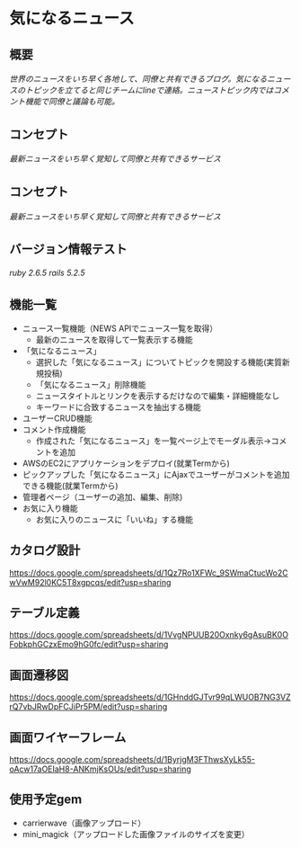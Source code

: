 # 気になるニュース

## 概要

###### 世界のニュースをいち早く各地して、同僚と共有できるブログ。気になるニュースのトピックを立てると同じチームにlineで連絡。ニューストピック内ではコメント機能で同僚と議論も可能。

## コンセプト

###### 最新ニュースをいち早く覚知して同僚と共有できるサービス

## コンセプト

###### 最新ニュースをいち早く覚知して同僚と共有できるサービス

## バージョン情報テスト

###### ruby 2.6.5 rails 5.2.5

## 機能一覧

- ニュース一覧機能（NEWS APIでニュース一覧を取得）
  - 最新のニュースを取得して一覧表示する機能
- 「気になるニュース」
  - 選択した「気になるニュース」についてトピックを開設する機能(実質新規投稿)
  - 「気になるニュース」削除機能
  - ニュースタイトルとリンクを表示するだけなので編集・詳細機能なし
  - キーワードに合致するニュースを抽出する機能
- ユーザーCRUD機能
- コメント作成機能
  - 作成された「気になるニュース」を一覧ページ上でモーダル表示→コメントを追加
- AWSのEC2にアプリケーションをデプロイ(就業Termから)
- ピックアップした「気になるニュース」にAjaxでユーザーがコメントを追加できる機能(就業Termから)
- 管理者ページ（ユーザーの追加、編集、削除)
- お気に入り機能
  - お気に入りのニュースに「いいね」する機能

## カタログ設計
https://docs.google.com/spreadsheets/d/1Qz7Ro1XFWc_9SWmaCtucWo2CwVwM92l0KC5T8xgpcqs/edit?usp=sharing

## テーブル定義
https://docs.google.com/spreadsheets/d/1VvgNPUUB20Oxnky6gAsuBK0OFobkphGCzxEmo9hG0fc/edit?usp=sharing

## 画面遷移図
https://docs.google.com/spreadsheets/d/1GHnddGJTvr99qLWUOB7NG3VZrQ7vbJRwDpFCJiPr5PM/edit?usp=sharing

## 画面ワイヤーフレーム
https://docs.google.com/spreadsheets/d/1ByrjgM3FThwsXyLk55-oAcw17aOEIaH8-ANKmjKsOUs/edit?usp=sharing

## 使用予定gem
- carrierwave（画像アップロード）
- mini_magick（アップロードした画像ファイルのサイズを変更）
